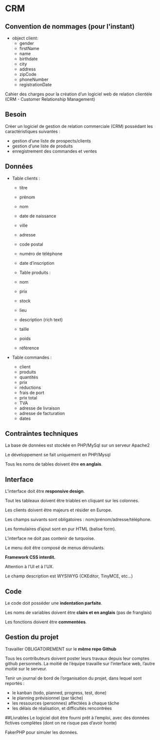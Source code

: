 # CRM


## Convention de nommages (pour l'instant)

* object client:
	*	gender
	*	firstName
	*	name
	*	birthdate
	*	city
	*	address
	*	zipCode
	*	phoneNumber
	*	registrationDate


Cahier des charges pour la création d’un logiciel web de relation clientèle
(CRM - Customer Relationship Management)


## Besoin

Créer un logiciel de gestion de relation commerciale (CRM) possédant les caractéristiques suivantes :
* gestion d’une liste de prospects/clients
* gestion d’une liste de produits
* enregistrement des commandes et ventes


## Données

* Table clients :
	* titre
	* prénom
	* nom
	* date de naissance
	* ville
	* adresse
	* code postal
	* numéro de téléphone
	* date d’inscription

	* Table produits :
	* nom
	* prix
	* stock
	* lieu
	* description (rich text)
	* taille
	* poids
	* référence


* Table commandes :
	* client
	* produits
	* quantités
	* prix
	* réductions
	* frais de port
	* prix total
	* TVA
	* adresse de livraison
	* adresse de facturation
	* dates


## Contraintes techniques

La base de données est stockée en PHP/MySql sur un serveur Apache2

Le développement se fait uniquement en PHP/Mysql

Tous les noms de tables doivent être **en anglais**.


## Interface

L’interface doit être **responsive design**.

Tout les tableaux doivent être triables en cliquant sur les colonnes.

Les clients doivent être majeurs et résider en Europe.

Les champs suivants sont obligatoires : nom/prénom/adresse/téléphone.

Les formulaires d’ajout sont en pur HTML (balise form).

L’interface ne doit pas contenir de turquoise.

Le menu doit être composé de menus déroulants.

**Framework CSS interdit.**

Attention à l’UI et à l’UX.

Le champ description est WYSIWYG (CKEditor, TinyMCE, etc...)


## Code

Le code doit posséder une **indentation parfaite**.

Les noms de variables doivent être **clairs et en anglais** (pas de franglais)

Les fonctions doivent être **commentées**.


## Gestion du projet

Travailler OBLIGATOIREMENT sur le **même repo Github** 

Tous les contributeurs doivent poster leurs travaux depuis leur comptes github personnels.
La moitié de l’équipe travaille sur l’interface web, l’autre moitié sur le serveur.

Tenir un journal de bord de l’organisation du projet, dans lequel sont reportés :
* le kanban (todo, planned, progress, test, done)
* le planning prévisionnel (par tâche)
* les ressources (personnes) affectées à chaque tâche
* les délais de réalisation, et difficultés rencontrées

##Livrables
Le logiciel doit être fourni prêt à l’emploi, avec des données fictives complètes (dont on ne risque pas d’avoir honte) 

FakerPHP pour simuler les données.
